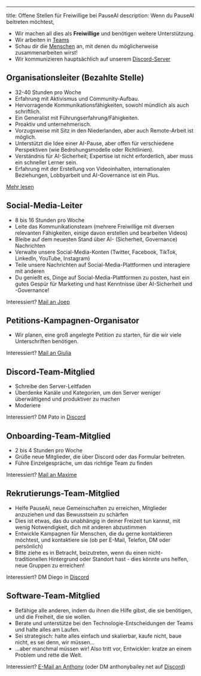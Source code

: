 ---
title: Offene Stellen für Freiwillige bei PauseAI
description: Wenn du PauseAI beitreten möchtest,

- Wir machen all dies als **Freiwillige** und benötigen weitere Unterstützung.
- Wir arbeiten in [Teams](/teams)
- Schau dir die [Menschen](/people) an, mit denen du möglicherweise zusammenarbeiten wirst!
- Wir kommunizieren hauptsächlich auf unserem [Discord-Server](https://discord.gg/2XXWXvErfA)

## Organisationsleiter (Bezahlte Stelle)

- 32-40 Stunden pro Woche
- Erfahrung mit Aktivismus und Community-Aufbau.
- Hervorragende Kommunikationsfähigkeiten, sowohl mündlich als auch schriftlich.
- Ein Generalist mit Führungserfahrung/Fähigkeiten.
- Proaktiv und unternehmerisch.
- Vorzugsweise mit Sitz in den Niederlanden, aber auch Remote-Arbeit ist möglich.
- Unterstützt die Idee einer AI-Pause, aber offen für verschiedene Perspektiven (wie Bedrohungsmodelle oder Richtlinien).
- Verständnis für AI-Sicherheit; Expertise ist nicht erforderlich, aber muss ein schneller Lerner sein.
- Erfahrung mit der Erstellung von Videoinhalten, internationalen Beziehungen, Lobbyarbeit und AI-Governance ist ein Plus.

[Mehr lesen](/2024-vacancy-organizing-director)

## Social-Media-Leiter

- 8 bis 16 Stunden pro Woche
- Leite das Kommunikationsteam (mehrere Freiwillige mit diversen relevanten Fähigkeiten, einige davon erstellen und bearbeiten Videos)
- Bleibe auf dem neuesten Stand über AI- (Sicherheit, Governance) Nachrichten
- Verwalte unsere Social-Media-Konten (Twitter, Facebook, TikTok, LinkedIn, YouTube, Instagram)
- Teile unsere Nachrichten auf Social-Media-Plattformen und interagiere mit anderen
- Du genießt es, Dinge auf Social-Media-Plattformen zu posten, hast ein gutes Gespür für Marketing und hast Kenntnisse über AI-Sicherheit und -Governance!

Interessiert? [Mail an Joep](mailto:joep@pauseai.info)

## Petitions-Kampagnen-Organisator

- Wir planen, eine groß angelegte Petition zu starten, für die wir viele Unterschriften benötigen.

Interessiert? [Mail an Giulia](mailto:giulia@pausai.info)

## Discord-Team-Mitglied

- Schreibe den Server-Leitfaden
- Überdenke Kanäle und Kategorien, um den Server weniger überwältigend und produktiver zu machen
- Moderiere

Interessiert? DM Pato in [Discord](https://discord.gg/y9hdAjD83e)

## Onboarding-Team-Mitglied

- 2 bis 4 Stunden pro Woche
- Grüße neue Mitglieder, die über Discord oder das Formular beitreten.
- Führe Einzelgespräche, um das richtige Team zu finden

Interessiert? [Mail an Maxime](mailto:maxime@pausai.info)

## Rekrutierungs-Team-Mitglied

- Helfe PauseAI, neue Gemeinschaften zu erreichen, Mitglieder anzuziehen und das Bewusstsein zu schärfen
- Dies ist etwas, das du unabhängig in deiner Freizeit tun kannst, mit wenig Notwendigkeit, dich mit anderen abzustimmen
- Entwickle Kampagnen für Menschen, die du gerne kontaktieren möchtest, und kontaktiere sie (ob per E-Mail, Telefon, DM oder persönlich)
- Bitte ziehe es in Betracht, beizutreten, wenn du einen nicht-traditionellen Hintergrund oder Standort hast - dies könnte uns helfen, neue Gruppen zu erreichen!

Interessiert? DM Diego in [Discord](https://discord.gg/y9hdAjD83e)

## Software-Team-Mitglied

- Befähige alle anderen, indem du ihnen die Hilfe gibst, die sie benötigen, und die Freiheit, die sie wollen.
- Berate und unterstütze bei den Technologie-Entscheidungen der Teams und halte alles am Laufen.
- Sei strategisch: halte alles einfach und skalierbar, kaufe nicht, baue nicht, es sei denn, wir müssen...
- ...aber manchmal müssen wir! Also tritt vor, Entwickler: kratze an einem Problem und rette die Welt.

Interessiert? [E-Mail an Anthony](mailto:anthony@pausai.info) (oder DM anthonybailey.net auf [Discord](https://discord.gg/y9hdAjD83e))